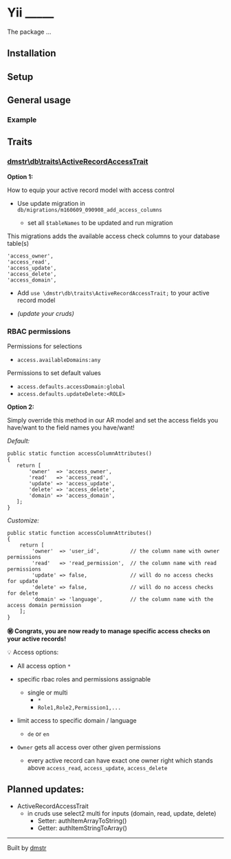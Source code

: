 # Yii _____

The package ...

## Installation

## Setup

## General usage

### Example


Traits
---

### [dmstr\db\traits\ActiveRecordAccessTrait](https://github.com/dmstr/yii2-db/blob/master/db/traits/ActiveRecordAccessTrait.php)

**Option 1:**

How to equip your active record model with access control

- Use update migration in `db/migrations/m160609_090908_add_access_columns`

    - set all `$tableNames` to be updated and run migration

This migrations adds the available access check columns to your database table(s)

```
'access_owner',
'access_read',
'access_update',
'access_delete',
'access_domain',
```

- Add `use \dmstr\db\traits\ActiveRecordAccessTrait;` to your active record model

- *(update your cruds)*

### RBAC permissions

Permissions for selections

- `access.availableDomains:any`

Permissions to set default values

- `access.defaults.accessDomain:global`
- `access.defaults.updateDelete:<ROLE>`

**Option 2:**

Simply override this method in our AR model and set the access fields you have/want to the field names you have/want!

*Default:*
```
public static function accessColumnAttributes()
{
   return [
       'owner'  => 'access_owner',
       'read'   => 'access_read',
       'update' => 'access_update',
       'delete' => 'access_delete',
       'domain' => 'access_domain',
   ];
}
```

*Customize:*
```
public static function accessColumnAttributes()
{
    return [
        'owner'  => 'user_id',			// the column name with owner permissions
        'read'   => 'read_permission',	// the column name with read permissions
        'update' => false, 				// will do no access checks for update
        'delete' => false, 				// will do no access checks for delete
        'domain' => 'language',			// the column name with the access domain permission
    ];
}
```

**:secret: Congrats, you are now ready to manage specific access checks on your active records!**

:bulb: Access options:

- All access option `*`
- specific rbac roles and permissions assignable
    - single or multi
        - `*`
        - `Role1,Role2,Permission1,...`
        
- limit access to specific domain / language
    - `de` or `en`
        
- `Owner` gets all access over other given permissions
    - every active record can have exact one owner right which stands above `access_read`, `access_update`, `access_delete`

Planned updates:
---

- ActiveRecordAccessTrait
    -  in cruds use select2 multi for inputs (domain, read, update, delete)
        - Setter: authItemArrayToString()
        - Getter: authItemStringToArray()
        

---

Built by [dmstr](http://diemeisterei.de)

